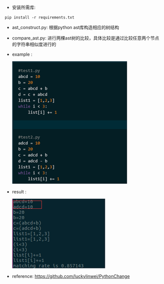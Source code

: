 - 安装所需库:

```
pip install -r requirements.txt
```

- ast_construct.py: 根据python ast库构造相应的树结构

- compare_ast.py: 进行两棵ast树的比较，具体比较是通过比较任意两个节点的字符串相似度进行的

- example : 
    
    ![example](/example.png)

- result : 
    
    ![result](/result.png)

- reference: https://github.com/luckylinwei/PythonChange